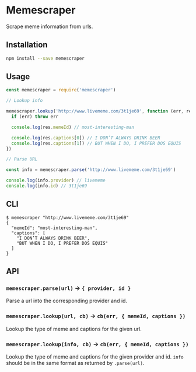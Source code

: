 # Memescraper

Scrape meme information from urls.

## Installation

```sh
npm install --save memescraper
```

## Usage

```javascript
const memescraper = require('memescraper')

// Lookup info

memescraper.lookup('http://www.livememe.com/3t1je69', function (err, res) {
  if (err) throw err

  console.log(res.memeId) // most-interesting-man

  console.log(res.captions[0]) // I DON’T ALWAYS DRINK BEER
  console.log(res.captions[1]) // BUT WHEN I DO, I PREFER DOS EQUIS
})

// Parse URL

const info = memescraper.parse('http://www.livememe.com/3t1je69')

console.log(info.provider) // livememe
console.log(info.id) // 3t1je69
```

## CLI

```text
$ memescraper "http://www.livememe.com/3t1je69"
{
  "memeId": "most-interesting-man",
  "captions": [
    "I DON’T ALWAYS DRINK BEER",
    "BUT WHEN I DO, I PREFER DOS EQUIS"
  ]
}
```

## API

### `memescraper.parse(url)` -> `{ provider, id }`

Parse a url into the corresponding provider and id.

### `memescraper.lookup(url, cb)` -> `cb(err, { memeId, captions })`

Lookup the type of meme and captions for the given url.

### `memescraper.lookup(info, cb)` -> `cb(err, { memeId, captions })`

Lookup the type of meme and captions for the given provider and id. `info`
should be in the same format as returned by `.parse(url)`.
